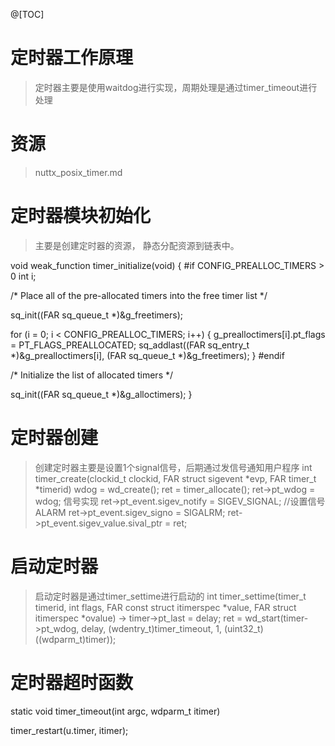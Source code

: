 @[TOC]
# 定时器工作原理
>定时器主要是使用waitdog进行实现，周期处理是通过timer_timeout进行处理

# 资源
> nuttx_posix_timer.md 

# 定时器模块初始化
>主要是创建定时器的资源， 静态分配资源到链表中。

void weak_function timer_initialize(void)
{
#if CONFIG_PREALLOC_TIMERS > 0
  int i;

  /* Place all of the pre-allocated timers into the free timer list */

  sq_init((FAR sq_queue_t *)&g_freetimers);

  for (i = 0; i < CONFIG_PREALLOC_TIMERS; i++)
    {
      g_prealloctimers[i].pt_flags = PT_FLAGS_PREALLOCATED;
      sq_addlast((FAR sq_entry_t *)&g_prealloctimers[i],
                 (FAR sq_queue_t *)&g_freetimers);
    }
#endif

  /* Initialize the list of allocated timers */

  sq_init((FAR sq_queue_t *)&g_alloctimers);
}

# 定时器创建
> 创建定时器主要是设置1个signal信号，后期通过发信号通知用户程序
int timer_create(clockid_t clockid, FAR struct sigevent *evp,
                 FAR timer_t *timerid)
wdog = wd_create();
ret = timer_allocate();
ret->pt_wdog  = wdog;
信号实现
ret->pt_event.sigev_notify            = SIGEV_SIGNAL;   //设置信号ALARM
ret->pt_event.sigev_signo             = SIGALRM;
ret->pt_event.sigev_value.sival_ptr   = ret;

# 启动定时器 
>启动定时器是通过timer_settime进行启动的
int timer_settime(timer_t timerid, int flags,
                  FAR const struct itimerspec *value,
                  FAR struct itimerspec *ovalue)
-> 
timer->pt_last = delay;
ret = wd_start(timer->pt_wdog, delay, (wdentry_t)timer_timeout,
    1, (uint32_t)((wdparm_t)timer));


# 定时器超时函数
static void timer_timeout(int argc, wdparm_t itimer)

  timer_restart(u.timer, itimer);